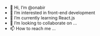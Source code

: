 - 👋 Hi, I’m @onabir
- 👀 I’m interested in front-end development
- 🌱 I’m currently learning React.js
- 💞️ I’m looking to collaborate on ...
- 📫 How to reach me ...

<!---
onabir/onabir is a ✨ special ✨ repository because its `README.md` (this file) appears on your GitHub profile.
You can click the Preview link to take a look at your changes.
--->
